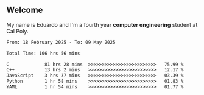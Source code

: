 ## Welcome

 My name is Eduardo and I'm a fourth year **computer engineering** student at Cal Poly.

<!--START_SECTION:waka-->

```txt
From: 18 February 2025 - To: 09 May 2025

Total Time: 106 hrs 56 mins

C             81 hrs 28 mins  >>>>>>>>>>>>>>>>>>>>>>>>>   75.99 %
C++           13 hrs 2 mins   >>>>>>>>>>>>>>>>>>>>>>>>>   12.17 %
JavaScript    3 hrs 37 mins   >>>>>>>>>>>>>>>>>>>>>>>>>   03.39 %
Python        1 hr 58 mins    >>>>>>>>>>>>>>>>>>>>>>>>>   01.83 %
YAML          1 hr 54 mins    >>>>>>>>>>>>>>>>>>>>>>>>>   01.77 %
```

<!--END_SECTION:waka-->

<!--
**lalog12/lalog12** is a ✨ _special_ ✨ repository because its `README.md` (this file) appears on your GitHub profile.

Here are some ideas to get you started:

- 🔭 I’m currently working on ...
- 🌱 I’m currently learning ...
- 👯 I’m looking to collaborate on ...
- 🤔 I’m looking for help with ...
- 💬 Ask me about ...
- 📫 How to reach me: ...
- 😄 Pronouns: ...
- ⚡ Fun fact: ...
-->
